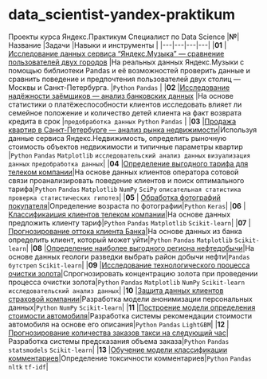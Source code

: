 # data_scientist-yandex-praktikum
Проекты курса Яндекс.Практикум Специалист по Data Science
|**№**| Название  |Задачи  |Навыки и инструменты   |
|---|---|---|---|
|**01**   |[Исследование данных сервиса “Яндекс.Музыка” — сравнение пользователей двух городов](https://github.com/Alexandra1624/data_scientist-yandex-praktikum/blob/main/01_yandex_music.ipynb)    |На реальных данных Яндекс.Музыки c помощью библиотеки Pandas и её возможностей проверить данные и сравнить поведение и предпочтения пользователей двух столиц — Москвы и Санкт-Петербурга.  |`Python` `Pandas` |
|**02**   |[Исследование надёжности заёмщиков — анализ банковских данных](https://github.com/Alexandra1624/data_scientist-yandex-praktikum/blob/main/02_analysis_of_bank_data.ipynb)   |На основе статистики о платёжеспособности клиентов исследовать влияет ли семейное положение и количество детей клиента на факт возврата кредита в срок |`предобработка данных`   `Python` `Pandas`    | 
|**03**   |[Продажа квартир в Санкт-Петербурге — анализ рынка недвижимости](https://github.com/Alexandra1624/data_scientist-yandex-praktikum/blob/main/03_real_estate_market_analysis.ipynb)|Используя данные сервиса Яндекс.Недвижимость, определить рыночную стоимость объектов недвижимости и типичные параметры квартир   |`Python` `Pandas` `Matplotlib` `исследовательский анализ данных` `визуализация данных` `предобработка данных`|
|**04**   |[Определение выгодного тарифа для телеком компании](https://github.com/Alexandra1624/data_scientist-yandex-praktikum/blob/main/04_favorable%20tariff.ipynb)|На основе данных клиентов оператора сотовой связи проанализировать поведение клиентов и поиск оптимального тарифа|`Python` `Pandas` `Matplotlib` `NumPy` `SciPy` `описательная статистика` `проверка статистических гипотез`|
|**05**   | [Обработка фотографий покупателя](https://github.com/Alexandra1624/data_scientist-yandex-praktikum/blob/main/05_photo.ipynb)|Определение возраста по фотографии|`Python` `Keras`|
|**06**   |[Классификаиция клиентов телеком компании](https://github.com/Alexandra1624/data_scientist-yandex-praktikum/blob/main/06_classification%20of%20clients.ipynb)|На основе данных предложить клиенту тариф|`Python` `Pandas` `Matplotlib` `Scikit-learn`|
|**07**   |[Прогнозирование оттока клиента Банка](https://github.com/Alexandra1624/data_scientist-yandex-praktikum/blob/main/07_forecasting_customer_churn.ipynb)|На основе данных из банка определить клиент, который может уйти|`Python` `Pandas` `Matplotlib` `Scikit-learn`|
|**08**   |[Определение наиболее выгодного региона нефтедобычи](https://github.com/Alexandra1624/data_scientist-yandex-praktikum/blob/main/08_choosing_the_location_for_the_well.ipynb)|На основе данных геологи разведки выбрать район добычи нефти|`Pandas` `бутстреп` `Scikit-learn`|
|**09**   |[Исследование технологического процесса очистки золота](https://github.com/Alexandra1624/data_scientist-yandex-praktikum/blob/main/09_gold_purification.ipynb)|Спрогнозировать концентрацию золота при проведении процесса очистки золота|`Python` `Pandas` `Matplotlib` `NumPy` `Scikit-learn` `исследовательский анализ данных`|
|**10**   |[Защита данных клиентов страховой компании](https://github.com/Alexandra1624/data_scientist-yandex-praktikum/blob/main/10_protection_of_personal_data.ipynb)|Разработка модели анонимизации персональных данных|`Python` `NumPy` `Scikit-learn`|
|**11**   |[Построение модели определения стоимости автомобиля](https://github.com/Alexandra1624/data_scientist-yandex-praktikum/blob/main/11_the_cost_of_the_car.ipynb)|Разработка системы рекомендации стоимости автомобиля на основе его описания|`Python` `Pandas` `LightGBM`|
|**12**   |[Прогнозирование количества заказов такси на следующий час](https://github.com/Alexandra1624/data_scientist-yandex-praktikum/blob/main/12_forecasting_the_number_of_taxi_orders_for_the_next_hour.ipynb)|Разработка системы предсказания объема заказа|`Python` `Pandas` `statsmodels` `Scikit-learn`|
|**13**   |[Обучение модели классификации комментариев](https://github.com/Alexandra1624/data_scientist-yandex-praktikum/blob/main/13_classification_of_comments.ipynb)|Определение токсичности комментариев|`Python` `Pandas` `nltk` `tf-idf`|

